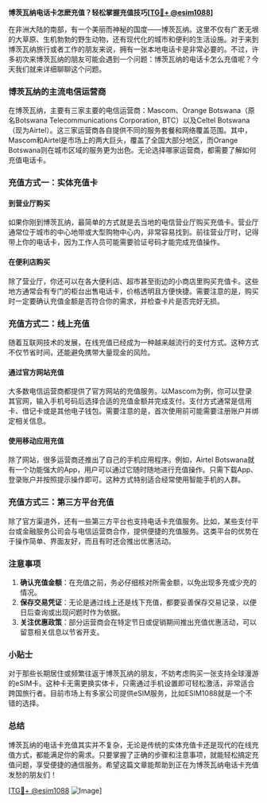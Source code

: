 **博茨瓦纳电话卡怎麽充值？轻松掌握充值技巧[[TG💪+ @esim1088](https://t.me/s/esim1088)]**

在非洲大陆的南部，有一个美丽而神秘的国度——博茨瓦纳。这里不仅有广袤无垠的大草原、生机勃勃的野生动物，还有现代化的城市和便利的生活设施。对于来到博茨瓦纳旅行或者工作的朋友来说，拥有一张本地电话卡是非常必要的。不过，许多初次来博茨瓦纳的朋友可能会遇到一个问题：博茨瓦纳的电话卡怎么充值呢？今天我们就来详细聊聊这个问题。

### 博茨瓦纳的主流电信运营商

在博茨瓦纳，主要有三家主要的电信运营商：Mascom、Orange Botswana（原名Botswana Telecommunications Corporation, BTC）以及Celtel Botswana（现为Airtel）。这三家运营商各自提供不同的服务套餐和网络覆盖范围。其中，Mascom和Airtel是市场上的两大巨头，覆盖了全国大部分地区，而Orange Botswana则在城市区域的服务更为出色。无论选择哪家运营商，都需要了解如何充值电话卡。

### 充值方式一：实体充值卡

#### 到营业厅购买
如果你刚到博茨瓦纳，最简单的方式就是去当地的电信营业厅购买充值卡。营业厅通常位于城市的中心地带或大型购物中心内，非常容易找到。前往营业厅时，记得带上你的电话卡，因为工作人员可能需要验证号码才能完成充值操作。

#### 在便利店购买
除了营业厅，你还可以在各大便利店、超市甚至街边的小商店里购买充值卡。这些地方通常会有专门的柜台出售电话卡，价格透明且方便快捷。需要注意的是，购买时一定要确认充值金额是否符合你的需求，并检查卡片是否完好无损。

### 充值方式二：线上充值

随着互联网技术的发展，在线充值已经成为一种越来越流行的支付方式。这种方式不仅节省时间，还能避免携带大量现金的风险。

#### 通过官方网站充值
大多数电信运营商都提供了官方网站的充值服务。以Mascom为例，你可以登录其官网，输入手机号码后选择合适的充值金额并完成支付。支付方式通常是信用卡、借记卡或是其他电子钱包。需要注意的是，首次使用前可能需要注册账户并绑定相关信息。

#### 使用移动应用充值
除了网站，很多运营商还推出了自己的手机应用程序。例如，Airtel Botswana就有一个功能强大的App，用户可以通过它随时随地进行充值操作。只需下载App、登录账户并按照提示操作即可。这种方式特别适合经常使用智能手机的人群。

### 充值方式三：第三方平台充值

除了官方渠道外，还有一些第三方平台也支持电话卡充值服务。比如，某些支付平台或金融服务公司会与电信运营商合作，提供便捷的充值服务。这类平台的优势在于操作简单、界面友好，而且有时还会推出优惠活动。

### 注意事项

1. **确认充值金额**：在充值之前，务必仔细核对所需金额，以免出现多充或少充的情况。
2. **保存交易凭证**：无论是通过线上还是线下充值，都要妥善保存交易记录，以便日后查询或出现问题时作为依据。
3. **关注优惠政策**：部分运营商会在特定节日或促销期间推出充值优惠活动，可以留意相关信息以节省开支。

### 小贴士

对于那些长期居住或频繁往返于博茨瓦纳的朋友，不妨考虑购买一张支持全球漫游的eSIM卡。这种卡无需更换实体卡，只需通过手机设置即可轻松激活，非常适合跨国旅行者。目前市场上有多家公司提供eSIM服务，比如ESIM1088就是一个不错的选择。

### 总结

博茨瓦纳的电话卡充值其实并不复杂，无论是传统的实体充值卡还是现代的在线充值方式，都能满足你的需求。只要掌握了正确的步骤和注意事项，就能轻松搞定充值问题，享受便捷的通信服务。希望这篇文章能帮助到正在为博茨瓦纳电话卡充值发愁的朋友们！

[[TG💪+ @esim1088](https://t.me/s/esim1088) ![Image](https://i.postimg.cc/4NQfJmqS/Snipaste-2025-05-13-00-14-12.png)]
